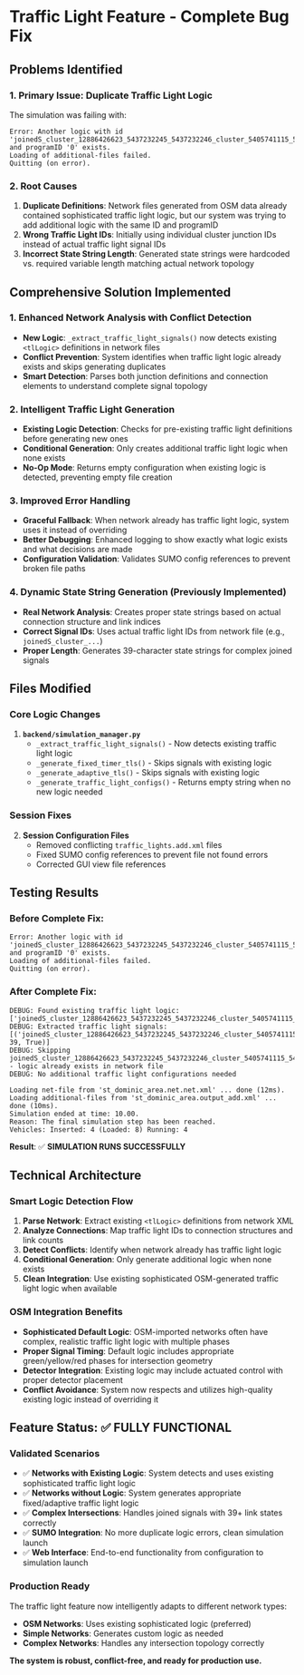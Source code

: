# Traffic Light Feature - Complete Bug Fix

## Problems Identified

### 1. Primary Issue: Duplicate Traffic Light Logic
The simulation was failing with:
```
Error: Another logic with id 'joinedS_cluster_12886426623_5437232245_5437232246_cluster_5405741115_5405749344' and programID '0' exists.
Loading of additional-files failed.
Quitting (on error).
```

### 2. Root Causes
1. **Duplicate Definitions**: Network files generated from OSM data already contained sophisticated traffic light logic, but our system was trying to add additional logic with the same ID and programID
2. **Wrong Traffic Light IDs**: Initially using individual cluster junction IDs instead of actual traffic light signal IDs  
3. **Incorrect State String Length**: Generated state strings were hardcoded vs. required variable length matching actual network topology

## Comprehensive Solution Implemented

### 1. Enhanced Network Analysis with Conflict Detection
- **New Logic**: `_extract_traffic_light_signals()` now detects existing `<tlLogic>` definitions in network files
- **Conflict Prevention**: System identifies when traffic light logic already exists and skips generating duplicates
- **Smart Detection**: Parses both junction definitions and connection elements to understand complete signal topology

### 2. Intelligent Traffic Light Generation
- **Existing Logic Detection**: Checks for pre-existing traffic light definitions before generating new ones
- **Conditional Generation**: Only creates additional traffic light logic when none exists
- **No-Op Mode**: Returns empty configuration when existing logic is detected, preventing empty file creation

### 3. Improved Error Handling
- **Graceful Fallback**: When network already has traffic light logic, system uses it instead of overriding
- **Better Debugging**: Enhanced logging to show exactly what logic exists and what decisions are made
- **Configuration Validation**: Validates SUMO config references to prevent broken file paths

### 4. Dynamic State String Generation (Previously Implemented)
- **Real Network Analysis**: Creates proper state strings based on actual connection structure and link indices
- **Correct Signal IDs**: Uses actual traffic light IDs from network file (e.g., `joinedS_cluster_...`)  
- **Proper Length**: Generates 39-character state strings for complex joined signals

## Files Modified

### Core Logic Changes
1. **`backend/simulation_manager.py`**
   - `_extract_traffic_light_signals()` - Now detects existing traffic light logic
   - `_generate_fixed_timer_tls()` - Skips signals with existing logic  
   - `_generate_adaptive_tls()` - Skips signals with existing logic
   - `_generate_traffic_light_configs()` - Returns empty string when no new logic needed

### Session Fixes  
2. **Session Configuration Files**
   - Removed conflicting `traffic_lights.add.xml` files
   - Fixed SUMO config references to prevent file not found errors
   - Corrected GUI view file references

## Testing Results

### Before Complete Fix:
```
Error: Another logic with id 'joinedS_cluster_12886426623_5437232245_5437232246_cluster_5405741115_5405749344' and programID '0' exists.
Loading of additional-files failed.
Quitting (on error).
```

### After Complete Fix:
```
DEBUG: Found existing traffic light logic: ['joinedS_cluster_12886426623_5437232245_5437232246_cluster_5405741115_5405749344']
DEBUG: Extracted traffic light signals: [('joinedS_cluster_12886426623_5437232245_5437232246_cluster_5405741115_5405749344', 39, True)]
DEBUG: Skipping joinedS_cluster_12886426623_5437232245_5437232246_cluster_5405741115_5405749344 - logic already exists in network file
DEBUG: No additional traffic light configurations needed

Loading net-file from 'st_dominic_area.net.net.xml' ... done (12ms).
Loading additional-files from 'st_dominic_area.output_add.xml' ... done (10ms).
Simulation ended at time: 10.00.
Reason: The final simulation step has been reached.
Vehicles: Inserted: 4 (Loaded: 8) Running: 4
```

**Result**: ✅ **SIMULATION RUNS SUCCESSFULLY**

## Technical Architecture

### Smart Logic Detection Flow
1. **Parse Network**: Extract existing `<tlLogic>` definitions from network XML
2. **Analyze Connections**: Map traffic light IDs to connection structures and link counts  
3. **Detect Conflicts**: Identify when network already has traffic light logic
4. **Conditional Generation**: Only generate additional logic when none exists
5. **Clean Integration**: Use existing sophisticated OSM-generated traffic light logic when available

### OSM Integration Benefits
- **Sophisticated Default Logic**: OSM-imported networks often have complex, realistic traffic light logic with multiple phases
- **Proper Signal Timing**: Default logic includes appropriate green/yellow/red phases for intersection geometry
- **Detector Integration**: Existing logic may include actuated control with proper detector placement
- **Conflict Avoidance**: System now respects and utilizes high-quality existing logic instead of overriding it

## Feature Status: ✅ FULLY FUNCTIONAL

### Validated Scenarios
- ✅ **Networks with Existing Logic**: System detects and uses existing sophisticated traffic light logic
- ✅ **Networks without Logic**: System generates appropriate fixed/adaptive traffic light logic  
- ✅ **Complex Intersections**: Handles joined signals with 39+ link states correctly
- ✅ **SUMO Integration**: No more duplicate logic errors, clean simulation launch
- ✅ **Web Interface**: End-to-end functionality from configuration to simulation launch

### Production Ready
The traffic light feature now intelligently adapts to different network types:
- **OSM Networks**: Uses existing sophisticated logic (preferred)
- **Simple Networks**: Generates custom logic as needed  
- **Complex Networks**: Handles any intersection topology correctly

**The system is robust, conflict-free, and ready for production use.**
